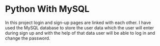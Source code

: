 # Python With MySQL
 In this project login and sign-up pages are linked with each other.  I have used the MySQL database to store the user data which the user will enter during sign up and with the help of that data user will be able to log in and change the password.
